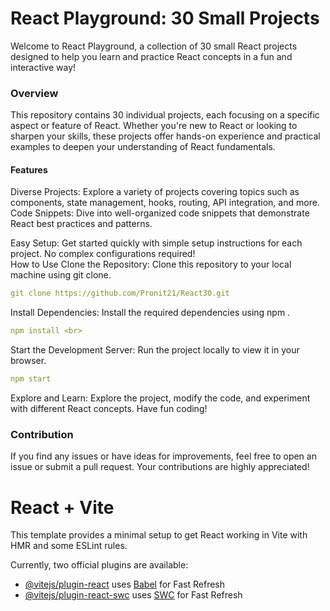 # React Playground: 30 Small Projects
<p>Welcome to React Playground, a collection of 30 small React projects designed to help you learn and practice React concepts in a fun and interactive way!</p>

### Overview
<p>This repository contains 30 individual projects, each focusing on a specific aspect or feature of React. Whether you're new to React or looking to sharpen your skills, these projects offer hands-on experience and practical examples to deepen your understanding of React fundamentals.</p>

#### Features
<p>Diverse Projects: Explore a variety of projects covering topics such as components, state management, hooks, routing, API integration, and more.<br>
Code Snippets: Dive into well-organized code snippets that demonstrate React best practices and patterns.<br>

Easy Setup: Get started quickly with simple setup instructions for each project. No complex configurations required!<br>
How to Use
Clone the Repository: Clone this repository to your local machine using git clone.<br>
```yaml
git clone https://github.com/Pronit21/React30.git
```

Install Dependencies: Install the required dependencies using npm . 
```yaml
npm install <br>
```
Start the Development Server: Run the project locally to view it in your browser. <br>
```yaml
npm start 
```
Explore and Learn: Explore the project, modify the code, and experiment with different React concepts. Have fun coding! <br>

### Contribution
If you find any issues or have ideas for improvements, feel free to open an issue or submit a pull request. Your contributions are highly appreciated!


# React + Vite

This template provides a minimal setup to get React working in Vite with HMR and some ESLint rules.

Currently, two official plugins are available:

- [@vitejs/plugin-react](https://github.com/vitejs/vite-plugin-react/blob/main/packages/plugin-react/README.md) uses [Babel](https://babeljs.io/) for Fast Refresh
- [@vitejs/plugin-react-swc](https://github.com/vitejs/vite-plugin-react-swc) uses [SWC](https://swc.rs/) for Fast Refresh
